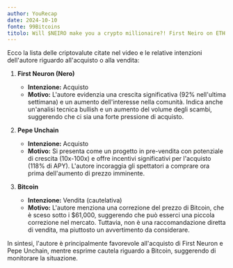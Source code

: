 ```yaml
---
author: YouRecap
date: 2024-10-10
fonte: 99Bitcoins
titolo: Will $NEIRO make you a crypto millionaire?! First Neiro on ETH up 100%!! Buy now?
---
```


Ecco la lista delle criptovalute citate nel video e le relative intenzioni dell'autore riguardo all'acquisto o alla vendita:

1. **First Neuron (Nero)**
   - **Intenzione:** Acquisto
   - **Motivo:** L'autore evidenzia una crescita significativa (92% nell'ultima settimana) e un aumento dell'interesse nella comunità. Indica anche un'analisi tecnica bullish e un aumento del volume degli scambi, suggerendo che ci sia una forte pressione di acquisto.

2. **Pepe Unchain**
   - **Intenzione:** Acquisto
   - **Motivo:** Si presenta come un progetto in pre-vendita con potenziale di crescita (10x-100x) e offre incentivi significativi per l'acquisto (118% di APY). L'autore incoraggia gli spettatori a comprare ora prima dell'aumento di prezzo imminente.

3. **Bitcoin**
   - **Intenzione:** Vendita (cautelativa)
   - **Motivo:** L'autore menziona una correzione del prezzo di Bitcoin, che è sceso sotto i $61,000, suggerendo che può esserci una piccola correzione nel mercato. Tuttavia, non è una raccomandazione diretta di vendita, ma piuttosto un avvertimento da considerare.

In sintesi, l'autore è principalmente favorevole all'acquisto di First Neuron e Pepe Unchain, mentre esprime cautela riguardo a Bitcoin, suggerendo di monitorare la situazione.
